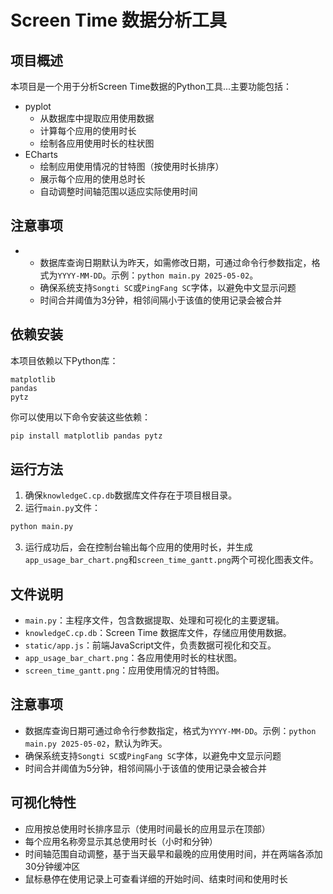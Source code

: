 # Screen Time 数据分析工具

## 项目概述
本项目是一个用于分析Screen Time数据的Python工具...主要功能包括：
- pyplot
  - 从数据库中提取应用使用数据
  - 计算每个应用的使用时长
  - 绘制各应用使用时长的柱状图
- ECharts
  - 绘制应用使用情况的甘特图（按使用时长排序）
  - 展示每个应用的使用总时长
  - 自动调整时间轴范围以适应实际使用时间

## 注意事项
- - 数据库查询日期默认为昨天，如需修改日期，可通过命令行参数指定，格式为`YYYY-MM-DD`。示例：`python main.py 2025-05-02`。
  - 确保系统支持`Songti SC`或`PingFang SC`字体，以避免中文显示问题
  - 时间合并阈值为3分钟，相邻间隔小于该值的使用记录会被合并

## 依赖安装
本项目依赖以下Python库：
```plaintext
matplotlib
pandas
pytz
```
你可以使用以下命令安装这些依赖：
```bash
pip install matplotlib pandas pytz
```

## 运行方法
1. 确保`knowledgeC.cp.db`数据库文件存在于项目根目录。
2. 运行`main.py`文件：
```bash
python main.py
```
3. 运行成功后，会在控制台输出每个应用的使用时长，并生成`app_usage_bar_chart.png`和`screen_time_gantt.png`两个可视化图表文件。

## 文件说明
- `main.py`：主程序文件，包含数据提取、处理和可视化的主要逻辑。
- `knowledgeC.cp.db`：Screen Time 数据库文件，存储应用使用数据。
- `static/app.js`：前端JavaScript文件，负责数据可视化和交互。
- `app_usage_bar_chart.png`：各应用使用时长的柱状图。
- `screen_time_gantt.png`：应用使用情况的甘特图。

## 注意事项
- 数据库查询日期可通过命令行参数指定，格式为`YYYY-MM-DD`。示例：`python main.py 2025-05-02`，默认为昨天。
- 确保系统支持`Songti SC`或`PingFang SC`字体，以避免中文显示问题
- 时间合并阈值为5分钟，相邻间隔小于该值的使用记录会被合并

## 可视化特性
- 应用按总使用时长排序显示（使用时间最长的应用显示在顶部）
- 每个应用名称旁显示其总使用时长（小时和分钟）
- 时间轴范围自动调整，基于当天最早和最晚的应用使用时间，并在两端各添加30分钟缓冲区
- 鼠标悬停在使用记录上可查看详细的开始时间、结束时间和使用时长